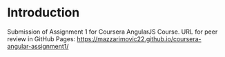 # Introduction
Submission of Assignment 1 for Coursera AngularJS Course. URL for peer review in GitHub Pages: https://mazzarimovic22.github.io/coursera-angular-assignment1/
